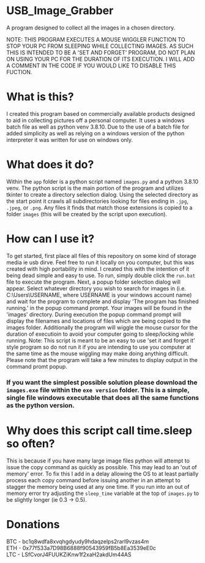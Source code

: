 # USB_Image_Grabber
A program designed to collect all the images in a chosen directory. 

NOTE: THIS PROGRAM EXECUTES A MOUSE WIGGLER FUNCTION TO STOP YOUR PC FROM SLEEPING WHILE COLLECTING IMAGES. AS SUCH THIS IS INTENDED TO BE A 'SET AND FORGET' PROGRAM, DO NOT PLAN ON USING YOUR PC FOR THE DURATION OF ITS EXECUTION. I WILL ADD A COMMENT IN THE CODE IF YOU WOULD LIKE TO DISABLE THIS FUCTION.

# What is this?
I created this program based on commercially available products designed to aid in collecting pictures off a personal computer. It uses a windows batch file as well as python venv 3.8.10. Due to the use of a batch file for added simplicity as well as relying on a windows version of the python interpreter it was written for use on windows only.

# What does it do?
Within the `app` folder is a python script named `images.py` and a python 3.8.10 venv. The python script is the main portion of the program and utilizes tkinter to create a directory selection dialog. Using the selected directory as the start point it crawls all subdirectories looking for files ending in `.jpg`, `.jpeg`, or `.png`. Any files it finds that match those extensions is copied to a folder `images` (this will be created by the script upon execution).

# How can I use it?
To get started, first place all files of this repository on some kind of storage media ie usb dirve. Feel free to run it locally on you computer, but this was created with high portability in mind. I created this with the intention of it being dead simple and easy to use. To run, simply double click the `run.bat` file to execute the program. Next, a popup folder selection dialog will appear. Select whatever directory you wish to search for images in (i.e. C:\Users\USERNAME, where USERNAME is your windows account name) and wait for the program to complete and display 'The program has finished running.' in the popup command prompt. Your images will be found in the 'images' directory. During execution the popup command prompt will display the filenames and locations of files which are being copied to the images folder. Additionally the program will wiggle the mouse cursor for the duration of executioin to avoid your computer going to sleep/locking while running. Note: This script is meant to be an easy to use 'set it and forget it' style program so do not run it if you are intending to use you computer at the same time as the mouse wiggling may make doing anything difficult. Please note that the program will take a few minutes to display output in the command promt popup.
### If you want the simplest possible solution please download the `images.exe` file within the `exe version` folder. This is a simple, single file windows executable that does all the same functions as the python version.</br>

# Why does this script call time.sleep so often?
This is because if you have many large image files python will attempt to issue the copy command as quickly as possible. This may lead to an 'out of memory' error. To fix this I add in a delay allowing the OS to at least partially process each copy command before issuing another in an attempt to stagger the memory being used at any one time. If you run into an out of memory error try adjusting the `sleep_time` variable at the top of `images.py` to be slightly longer (ie 0.3 -> 0.5).

# Donations
BTC - bc1q8wdfa8xvqhgdyudy9hdaqzelps2rarl9vzas4m <br/>
ETH - 0x77f533a7D98B6888f90543959fB5b8Ea3539eE0c <br/>
LTC - LSfCvorJ4FUUKZiKnw1f2xaH2akdUm44AS  <br/>
